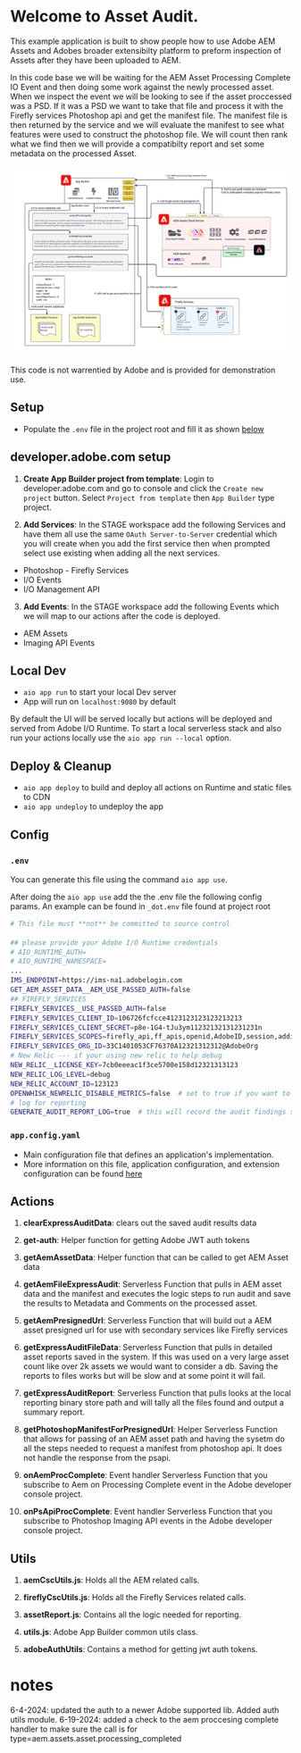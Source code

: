 # Welcome to Asset Audit.  
This example application is built to show people how to use Adobe AEM Assets and Adobes broader extensibilty platform to preform inspection of Assets after they have been uploaded to AEM.  

In this code base we will be waiting for the AEM Asset Processing Complete IO Event and then doing some work against the newly processed asset.  When we inspect the event we will be looking to see if the asset proccessed was a PSD.  If it was a PSD we want to take that file and process it with the Firefly services Photoshop api and get the manifest file.  The manifest file is then returned by the service and we will evaluate the manifest to see what features were used to construct the photoshop file.  We will count then rank what we find then we will provide a compatibilty report and set some metadata on the processed Asset.


![Architecture Diagram](https://github.com/davidbenge/express_friendly/blob/main/demo/Pfizer%20-%20Express%20Safe%20Audit.png?raw=true)

This code is not warrentied by Adobe and is provided for demonstration use. 


## Setup

- Populate the `.env` file in the project root and fill it as shown [below](#env)

## developer.adobe.com setup
1. **Create App Builder project from template**: Login to developer.adobe.com and go to console and click the `Create new project` button.  Select `Project from template` then `App Builder` type project.

2. **Add Services**: In the STAGE workspace add the following Services and have them all use the same `OAuth Server-to-Server` credential which you will create when you add the first service then when prompted select use existing when adding all the next services.
  - Photoshop - Firefly Services
  - I/O Events
  - I/O Management API

3. **Add Events**: In the STAGE workspace add the following Events which we will map to our actions after the code is deployed.
  - AEM Assets
  - Imaging API Events

## Local Dev

- `aio app run` to start your local Dev server
- App will run on `localhost:9080` by default

By default the UI will be served locally but actions will be deployed and served from Adobe I/O Runtime. To start a
local serverless stack and also run your actions locally use the `aio app run --local` option.

## Deploy & Cleanup

- `aio app deploy` to build and deploy all actions on Runtime and static files to CDN
- `aio app undeploy` to undeploy the app

## Config

### `.env`

You can generate this file using the command `aio app use`. 

After doing the `aio app use` add the the .env file the following config params.  An example can be found in `_dot.env` file found at project root
```bash
# This file must **not** be committed to source control

## please provide your Adobe I/O Runtime credentials
# AIO_RUNTIME_AUTH=
# AIO_RUNTIME_NAMESPACE=
...
IMS_ENDPOINT=https://ims-na1.adobelogin.com
GET_AEM_ASSET_DATA__AEM_USE_PASSED_AUTH=false
## FIREFLY_SERVICES
FIREFLY_SERVICES__USE_PASSED_AUTH=false
FIREFLY_SERVICES_CLIENT_ID=106726fcfcce4123123123123213213
FIREFLY_SERVICES_CLIENT_SECRET=p8e-1G4-tJu3ym11232132131231231n
FIREFLY_SERVICES_SCOPES=firefly_api,ff_apis,openid,AdobeID,session,additional_info,read_organizations
FIREFLY_SERVICES_ORG_ID=33C1401053CF76370A12321312312@AdobeOrg
# New Relic --- if your using new relic to help debug
NEW_RELIC__LICENSE_KEY=7cb0eeeac1f3ce5700e158d12321313123
NEW_RELIC_LOG_LEVEL=debug
NEW_RELIC_ACCOUNT_ID=123123
OPENWHISK_NEWRELIC_DISABLE_METRICS=false  # set to true if you want to pause or turn off metrics
# log for reporting
GENERATE_AUDIT_REPORT_LOG=true  # this will record the audit findings so you can run reports of the total findings
```

### `app.config.yaml`

- Main configuration file that defines an application's implementation. 
- More information on this file, application configuration, and extension configuration 
  can be found [here](https://developer.adobe.com/app-builder/docs/guides/appbuilder-configuration/#appconfigyaml)

## Actions

1. **clearExpressAuditData**: clears out the saved audit results data

2. **get-auth**: Helper function for getting Adobe JWT auth tokens

3. **getAemAssetData**: Helper function that can be called to get AEM Asset data

4. **getAemFileExpressAudit**: Serverless Function that pulls in AEM asset data and the manifest and executes the logic steps to run audit and save the results to Metadata and Comments on the processed asset. 

5. **getAemPresignedUrl**: Serverless Function that will build out a AEM asset presigned url for use with secondary services like Firefly services

6. **getExpressAuditFileData**: Serverless Function that pulls in detailed asset reports saved in the system.  If this was used on a very large asset count like over 2k assets we would want to consider a db.  Saving the reports to files works but will be slow and at some point it will fail. 

7. **getExpressAuditReport**: Serverless Function that pulls looks at the local reporting binary store path and will tally all the files found and output a summary report.

8. **getPhotoshopManifestForPresignedUrl**: Helper Serverless Function that allows for passing of an AEM asset path and having the sysetm do all the steps needed to request a manifest from photoshop api.  It does not handle the response from the psapi. 

9. **onAemProcComplete**: Event handler Serverless Function that you subscribe to Aem on Processing Complete event in the Adobe developer console project.

9. **onPsApiProcComplete**: Event handler Serverless Function that you subscribe to Photoshop Imaging API events in the Adobe developer console project.


## Utils

1. **aemCscUtils.js**: Holds all the AEM related calls.

2. **fireflyCscUtils.js**: Holds all the Firefly Services related calls.

3. **assetReport.js**: Contains all the logic needed for reporting.

4. **utils.js**: Adobe App Builder common utils class.

5. **adobeAuthUtils**: Contains a method for getting jwt auth tokens.


# notes
6-4-2024: updated the auth to a newer Adobe supported lib. Added auth utils module. 
6-19-2024: added a check to the aem proccesing complete handler to make sure the call is for type=aem.assets.asset.processing_completed
